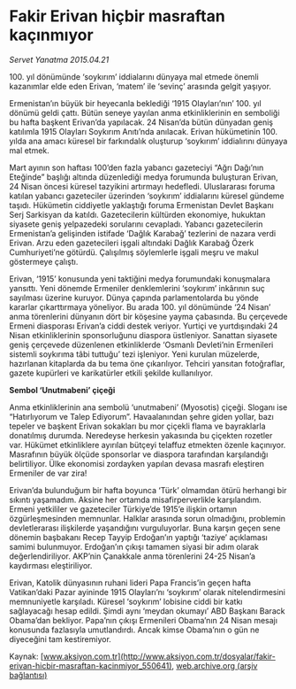 # Fakir Erivan hiçbir masraftan kaçınmıyor

*Servet Yanatma 2015.04.21*

<div class="pNewsDetailMainContent" itemprop="articleBody">
 <p>
  100. yıl dönümünde ‘soykırım’ iddialarını dünyaya mal etmede önemli kazanımlar elde eden Erivan, ‘matem’ ile ‘sevinç’ arasında gelgit yaşıyor.
 </p>
 <p>
  Ermenistan’ın büyük bir heyecanla beklediği ‘1915 Olayları’nın’ 100. yıl dönümü geldi çattı. Bütün seneye yayılan anma etkinliklerinin en semboliği bu hafta başkent Erivan’da yapılacak. 24 Nisan’da bütün dünyadan geniş katılımla 1915 Olayları Soykırım Anıtı’nda anılacak. Erivan hükümetinin 100. yılda ana amacı küresel bir farkındalık oluşturup ‘soykırım’ iddialırını dünyaya mal etmek.
 </p>
 <p>
  Mart ayının son haftası 100’den fazla yabancı gazeteciyi “Ağrı Dağı’nın Eteğinde” başlığı altında düzenlediği medya forumunda buluşturan Erivan, 24 Nisan öncesi küresel tazyikini artırmayı hedefledi. Uluslararası foruma katılan yabancı gazeteciler üzerinden ‘soykırım’ iddialarını küresel gündeme taşıdı. Hükümetin ciddiyetle yaklaştığı foruma Ermenistan Devlet Başkanı Serj Sarkisyan da katıldı. Gazetecilerin kültürden ekonomiye, hukuktan siyasete geniş yelpazedeki sorularını cevapladı. Yabancı gazetecilerin Ermenistan’a gelişinden istifade ‘Dağlık Karabağ’ tezlerini de nazara verdi Erivan. Arzu eden gazetecileri işgali altındaki Dağlık Karabağ Özerk Cumhuriyeti’ne götürdü. Çalışılmış söylemlerle işgali meşru ve makul göstermeye çalıştı.
 </p>
 <p>
  Erivan, ‘1915’ konusunda yeni taktiğini medya forumundaki konuşmalara yansıttı. Yeni dönemde Ermeniler denklemlerini ‘soykırım’ inkârının suç sayılması üzerine kuruyor. Dünya çapında parlamentolarda bu yönde kararlar çıkarttırmaya yöneliyor. Bu arada 100. yıl dönümünde ‘24 Nisan’ anma törenlerini dünyanın dört bir köşesine yayma çabasında. Bu çerçevede Ermeni diasporası Erivan’a ciddi destek veriyor. Yurtiçi ve yurtdışındaki 24 Nisan etkinliklerinin sponsorluğunu diaspora üstleniyor. Sanattan siyasete geniş çerçevede düzenlenen etkinliklerde ‘Osmanlı Devleti’nin Ermenileri sistemli soykırıma tâbi tuttuğu’ tezi işleniyor. Yeni kurulan müzelerde, hazırlanan kitaplarda da bu tema öne çıkarılıyor. Tehciri yansıtan fotoğraflar, gazete kupürleri ve karikatürler etkili şekilde kullanılıyor.
 </p>
 <p>
  <strong>
   Sembol ‘Unutmabeni’ çiçeği
  </strong>
 </p>
 <p>
  Anma etkinliklerinin ana sembolü ‘unutmabeni’ (Myosotis) çiçeği. Sloganı ise “Hatırlıyorum ve Talep Ediyorum”. Havaalanından şehre giden yollar, bazı tepeler ve başkent Erivan sokakları bu mor çiçekli flama ve bayraklarla donatılmış durumda. Neredeyse herkesin yakasında bu çiçekten rozetler var. Hükümet etkinliklere ayırılan bütçeyi telaffuz etmekten özenle kaçınıyor. Masrafının büyük ölçüde sponsorlar ve diaspora tarafından karşılandığı belirtiliyor. Ülke ekonomisi zordayken yapılan devasa masrafı eleştiren Ermeniler de var zira!
 </p>
 <p>
  Erivan’da bulunduğum bir hafta boyunca ‘Türk’ olmamdan ötürü herhangi bir sıkıntı yaşamadım. Aksine her ortamda misafirperverlikle karşılandım. Ermeni yetkililer ve gazeteciler Türkiye’de 1915’e ilişkin ortamın özgürleşmesinden memnunlar. Halklar arasında sorun olmadığını, problemin devletlerarası ilişkilerde yaşandığını vurguluyorlar. Buna karşın geçen sene dönemin başbakanı Recep Tayyip Erdoğan’ın yaptığı ‘taziye’ açıklaması samimi bulunmuyor. Erdoğan’ın çıkışı tamamen siyasi bir adım olarak değerlendiriliyor. AKP’nin Çanakkale anma törenlerini 24-25 Nisan’a kaydırması eleştiriliyor.
 </p>
 <p>
  Erivan, Katolik dünyasının ruhani lideri Papa Francis’in geçen hafta Vatikan’daki Pazar ayininde 1915 Olayları’nı ‘soykırım’ olarak nitelendirmesini memnuniyetle karşıladı. Küresel ‘soykırım’ lobisine ciddi bir katkı sağlayacağı hesap edildi. Şimdi aynı ‘meydan okumayı’ ABD Başkanı Barack Obama’dan bekliyor. Papa’nın çıkışı Ermenileri Obama’nın 24 Nisan mesajı konusunda fazlasıyla umutlandırdı. Ancak kimse Obama’nın o gün ne diyeceğini tam kestiremiyor.
 </p>
</div>


Kaynak: [www.aksiyon.com.tr](http://www.aksiyon.com.tr/dosyalar/fakir-erivan-hicbir-masraftan-kacinmiyor_550641), [web.archive.org (arşiv bağlantısı)](http://web.archive.org/web/20150707224720/http://www.aksiyon.com.tr/dosyalar/fakir-erivan-hicbir-masraftan-kacinmiyor_550641)

